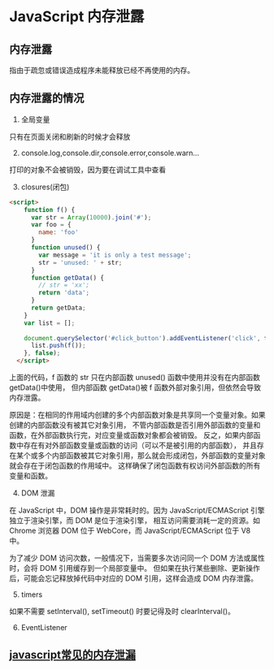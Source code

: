 # JavaScript 内存泄露

## 内存泄露

指由于疏忽或错误造成程序未能释放已经不再使用的内存。

## 内存泄露的情况

1. 全局变量

只有在页面关闭和刷新的时候才会释放

2. console.log,console.dir,console.error,console.warn... 

打印的对象不会被销毁，因为要在调试工具中查看

3. closures(闭包)

```HTML
<script>
    function f() {
      var str = Array(10000).join('#');
      var foo = {
        name: 'foo'
      }
      function unused() {
        var message = 'it is only a test message';
        str = 'unused: ' + str;
      }
      function getData() {
        // str = 'xx';
        return 'data';
      }
      return getData;
    }
    var list = [];
    
    document.querySelector('#click_button').addEventListener('click', function () {
      list.push(f());
    }, false);
  </script>
```

上面的代码，f 函数的 str 只在内部函数 unused() 函数中使用并没有在内部函数 getData()中使用， 
但内部函数 getData()被 f 函数外部对象引用，但依然会导致内存泄露。

原因是：在相同的作用域内创建的多个内部函数对象是共享同一个变量对象。如果创建的内部函数没有被其它对象引用，
不管内部函数是否引用外部函数的变量和函数，在外部函数执行完，对应变量或函数对象都会被销毁。
反之，如果内部函数中存在有对外部函数变量或函数的访问（可以不是被引用的内部函数），
并且存在某个或多个内部函数被其它对象引用，那么就会形成闭包，外部函数的变量对象就会存在于闭包函数的作用域中。
这样确保了闭包函数有权访问外部函数的所有变量和函数。

4. DOM 泄漏

在 JavaScript 中，DOM 操作是非常耗时的。因为 JavaScript/ECMAScript 引擎独立于渲染引擎，而 DOM 是位于渲染引擎，
相互访问需要消耗一定的资源。如 Chrome 浏览器 DOM 位于 WebCore，而 JavaScript/ECMAScript 位于 V8 中。

为了减少 DOM 访问次数，一般情况下，当需要多次访问同一个 DOM 方法或属性时，会将 DOM 引用缓存到一个局部变量中。
但如果在执行某些删除、更新操作后，可能会忘记释放掉代码中对应的 DOM 引用，这样会造成 DOM 内存泄露。

5. timers

如果不需要 setInterval(), setTimeout() 时要记得及时 clearInterval()。

6. EventListener

## [javascript常见的内存泄漏](https://zhuanlan.zhihu.com/p/60538328)